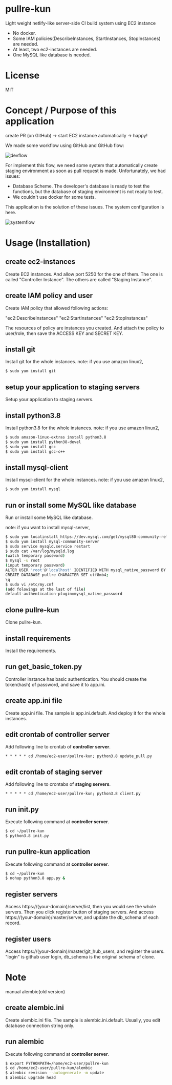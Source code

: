 # pullre-kun

Light weight netlify-like server-side CI build system using EC2 instance

- No docker.
- Some IAM policies(DescribeInstances, StartInstances, StopInstances) are needed.
- At least, two ec2-instances are needed. 
- One MySQL like database is needed.

# License

MIT

# Concept / Purpose of this application

create PR (on GitHub) -> start EC2 instance automatically -> happy!

We made some workflow using GitHub and GitHub flow:

![devflow](static/img/devflow-en.png)

For implement this flow, we need some system that automatically create staging environment as soon as pull request is made.
Unfortunately, we had issues:

- Database Scheme. The developer's database is ready to test the functions, but the database of staging environment is not ready to test.
- We couldn't use docker for some tests.

This application is the solution of these issues. The system configuration is here.

![systemflow](static/img/systemflow-en.png)

# Usage (Installation)

## create ec2-instances

Create EC2 instances. And allow port 5250 for the one of them. The one is called "Controller Instance".
The others are called "Staging Instance". 

## create IAM policy and user

Create IAM policy that allowed following actions:

"ec2:DescribeInstances"
"ec2:StartInstances"
"ec2:StopInstances"

The resources of policy are instances you created.
And attach the policy to user/role, then save the ACCESS KEY and SECRET KEY.

## install git

Install git for the whole instances.
note: if you use amazon linux2,

```bash
$ sudo yum install git
```

## setup your application to staging servers

Setup your application to staging servers.

## install python3.8

Install python3.8 for the whole instances.
note: if you use amazon linux2,

```bash
$ sudo amazon-linux-extras install python3.8
$ sudo yum install python38-devel
$ sudo yum install gcc
$ sudo yum install gcc-c++
```

## install mysql-client

Install mysql-client for the whole instances.
note: if you use amazon linux2,

```bash
$ sudo yum install mysql
```

## run or install some MySQL like database

Run or install some MySQL like database.

note: if you want to install mysql-server,

```bash
$ sudo yum localinstall https://dev.mysql.com/get/mysql80-community-release-el7-1.noarch.rpm
$ sudo yum install mysql-community-server
$ sudo service mysqld.service restart
$ sudo cat /var/log/mysqld.log
(watch temporary password)
$ mysql -u root
(input temporary password)
ALTER USER 'root'@'localhost' IDENTIFIED WITH mysql_native_password BY 'ragp)!WJ(3UC';
CREATE DATABASE pullre CHARACTER SET utf8mb4;
\q
$ sudo vi /etc/my.cnf
(add folowings at the last of file)
default-authentication-plugin=mysql_native_password
```

## clone pullre-kun

Clone pullre-kun.

## install requirements

Install the requirements.

## run get_basic_token.py

Controller instance has basic authentication. You should create the token(hash) of password, and save it to app.ini.

## create app.ini file

Create app.ini file. The sample is app.ini.default. And deploy it for the whole instances.

## edit crontab of controller server

Add following line to crontab of **controller server**.

```
* * * * * cd /home/ec2-user/pullre-kun; python3.8 update_pull.py
```

## edit crontab of staging server

Add following line to crontabs of **staging servers**.

```
* * * * * cd /home/ec2-user/pullre-kun; python3.8 client.py
```

## run init.py

Execute following command at **controller server**.

```bash
$ cd ~/pullre-kun
$ python3.8 init.py
```

## run pullre-kun application

Execute following command at **controller server**.

```bash
$ cd ~/pullre-kun
$ nohup python3.8 app.py &
```

## register servers

Access https://(your-domain)/server/list, then you would see the whole servers.
Then you click register button of staging servers.
And access https://(your-domain)/master/server, and update the db_schema of each record.

## register users

Access https://(your-domain)/master/git_hub_users, and register the users.
"login" is github user login, db_schema is the original schema of clone.

# Note

manual alembic(old version)

## create alembic.ini

Create alembic.ini file. The sample is alembic.ini.default.
Usually, you edit database connection string only.

## run alembic

Execute following command at **controller server**.

```bash
$ export PYTHONPATH=/home/ec2-user/pullre-kun
$ cd /home/ec2-user/pullre-kun/alembic
$ alembic revision --autogenerate -m update
$ alembic upgrade head
```
